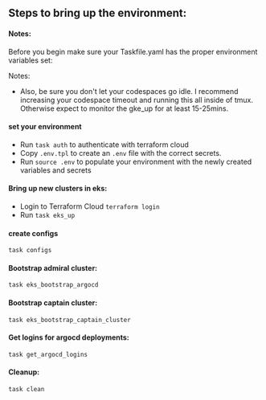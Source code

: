 
## Steps to bring up the environment:

#### Notes:

Before you begin make sure your Taskfile.yaml has the proper environment variables set:

Notes:
- Also, be sure you don't let your codespaces go idle. I recommend increasing your codespace timeout and running this all inside of tmux. Otherwise expect to monitor the gke_up for at least 15-25mins.

#### set your environment

- Run `task auth` to authenticate with terraform cloud
- Copy `.env.tpl` to create an `.env` file with the correct secrets.
- Run `source .env` to populate your environment with the newly created variables and secrets

#### Bring up new clusters in eks:

- Login to Terraform Cloud `terraform login`
- Run `task eks_up`

#### create configs

`task configs`


#### Bootstrap admiral cluster:

`task eks_bootstrap_argocd`

#### Bootstrap captain cluster:

`task eks_bootstrap_captain_cluster`

#### Get logins for argocd deployments:
`task get_argocd_logins`

#### Cleanup:
`task clean`




